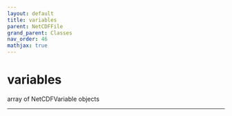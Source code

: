 ```yaml
---
layout: default
title: variables
parent: NetCDFFile
grand_parent: Classes
nav_order: 46
mathjax: true
---
```


#  variables

array of NetCDFVariable objects


---


